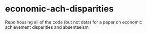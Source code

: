 # economic-ach-disparities
Repo housing all of the code (but not data) for a paper on economic achievement disparities and absenteeism
